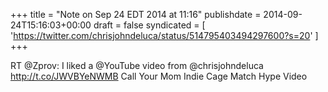 +++
title = "Note on Sep 24 EDT 2014 at 11:16"
publishdate = 2014-09-24T15:16:03+00:00
draft = false
syndicated = [ 'https://twitter.com/chrisjohndeluca/status/514795403494297600?s=20' ]
+++

RT @Zprov: I liked a @YouTube video from @chrisjohndeluca http://t.co/JWVBYeNWMB Call Your Mom Indie Cage Match Hype Video
